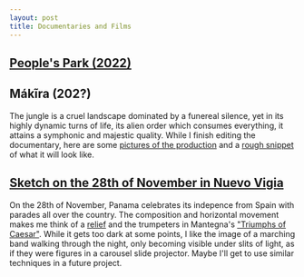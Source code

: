 ```yaml
---
layout: post
title: Documentaries and Films
---
```

## [People's Park (2022)](https://youtu.be/u7QlCzIQPhY?si=o4ZqukpaWZhgthSm)


## Mákĩra (202?)
The jungle is a cruel landscape dominated by a funereal silence, yet in its highly dynamic turns of life, its alien order which consumes everything, it attains a symphonic and majestic quality. While I finish editing the documentary, here are some <a href="darien2022">pictures of the production</a> and a <a href="https://youtu.be/o4ib0UvwCXk">rough snippet</a> of what it will look like. 

## [Sketch on the 28th of November in Nuevo Vigia](https://youtu.be/eLRUpVdjN0Q)
On the 28th of November, Panama celebrates its indepence from Spain with parades all over the country. The composition and horizontal movement makes me think of a <a href="https://art.thewalters.org/detail/33305/sarcophagus-with-the-triumph-of-dionysus/">relief</a> and the trumpeters in Mantegna's <a href="https://www.nationalgallery.org.uk/paintings/andrea-mantegna-the-triumphs-of-caesar-1-the-trumpeters">"Triumphs of Caesar"</a>. While it gets too dark at some points, I like the image of a marching band walking through the night, only becoming visible under slits of light, as if they were figures in a carousel slide projector. Maybe I'll get to use similar techniques in a future project.